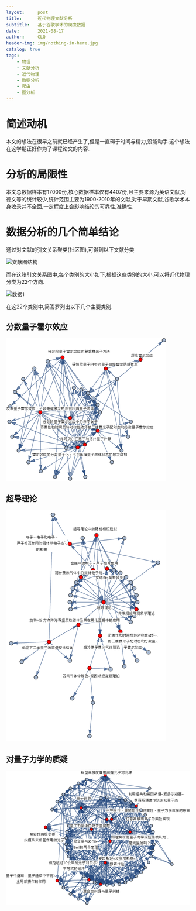 ```yaml
---
layout:     post
title:      近代物理文献分析
subtitle:   基于谷歌学术的爬虫数据
date:       2021-08-17
author:     CLQ
header-img: img/nothing-in-here.jpg
catalog: true
tags:
    - 物理
    - 文献分析
    - 近代物理
    - 数据分析
    - 爬虫
    - 图分析
---
```


# 简述动机

本文的想法在很早之前就已经产生了,但是一直碍于时间与精力,没能动手.这个想法在这学期正好作为了课程论文的内容.

# 分析的局限性

本文总数据样本有17000份,核心数据样本仅有4407份,且主要来源为英语文献,对德文等的统计较少,统计范围主要为1900-2010年的文献,对于早期文献,谷歌学术本身收录并不全面,一定程度上会影响结论的可靠性,准确性.

# 数据分析的几个简单结论


通过对文献的引文关系聚类(社区图),可得到以下文献分类

![文献图结构](https://clq9920.github.io/draw/20210817/d-shuqutu.png)

而在这张引文关系图中,每个类别的大小如下,根据这些类别的大小,可以将近代物理分类为22个方向.

![数据1](https://clq9920.github.io/draw/20210817/d-wenxianhuafe.png)

在这22个类别中,简答罗列出以下几个主要类别.

## 分数量子霍尔效应


![](../draw/20210817/liazihuoer-crop.png)


## 超导理论

![](../draw/20210817/chaodao.png)


## 对量子力学的质疑

![](../draw/20210817/EPR-crop.png)









